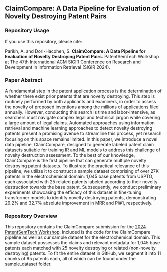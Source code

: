 ## ClaimCompare: A Data Pipeline for Evaluation of Novelty Destroying Patent Pairs

### Repository Usage
If you use this repository, please cite:

Parikh, A. and Dori-Hacohen, S. **ClaimCompare: A Data Pipeline for Evaluation of Novelty Destroying Patent Pairs.** PatentSemTech Workshop at The 47th International ACM SIGIR Conference on Research and Development in Information Retrieval (SIGIR 2024).

### Paper Abstract 
A fundamental step in the patent application process is the determination of whether there exist prior patents that are novelty destroying. This step is routinely performed by both applicants and examiners, in order to assess the novelty of proposed inventions among the millions of applications filed annually. However, conducting this search is time and labor-intensive, as searchers must navigate complex legal and technical jargon while covering a large amount of legal claims. Automated approaches using information retrieval and machine learning approaches to detect novelty destroying patents present a promising avenue to streamline this process, yet research focusing on this space remains limited. In this paper, we introduce a novel data pipeline, ClaimCompare, designed to generate labeled patent claim datasets suitable for training IR and ML models to address this challenge of novelty destruction assessment. To the best of our knowledge, ClaimCompare is the first pipeline that can generate multiple novelty destroying patent datasets. To illustrate the practical relevance of this pipeline, we utilize it to construct a sample dataset comprising of over 27K patents in the electrochemical domain: 1,045 base patents from USPTO, each associated with 25 related patents labeled according to their novelty destruction towards the base patent. Subsequently, we conduct preliminary experiments showcasing the efficacy of this dataset in fine-tuning transformer models to identify novelty destroying patents, demonstrating 29.2% and 32.7% absolute improvement in MRR and P@1, respectively.

### Repository Overview
This repository contains the ClaimCompare submission for the [2024 PatentSemTech Workshop](https://www.ifs.tuwien.ac.at/patentsemtech/cfp.html). Included is the code for the ClaimCompare pipeline as well as our sample dataset for the electrochemical domain. This sample dataset possesses the claims and relevant metadata for 1,045 base patents each matched with 25 novelty destroying or related (non-novelty destroying) patents. To fit the entire dataset in GitHub, we segment it into 11 chunks of 95 patents each, all of which can be found under the sample_dataset folder.
